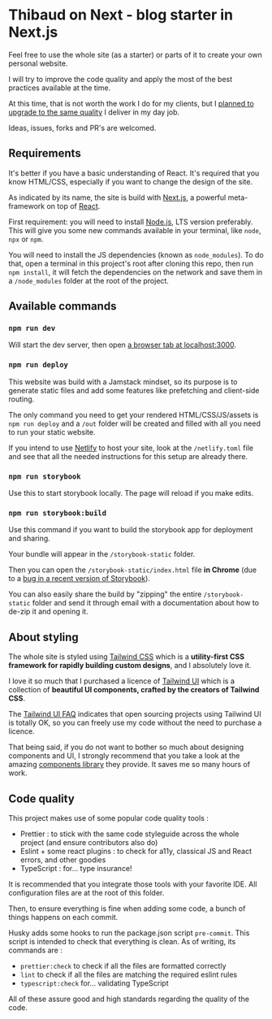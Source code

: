 # Thibaud on Next - blog starter in Next.js

Feel free to use the whole site (as a starter) or parts of it to create your own personal website.

I will try to improve the code quality and apply the most of the best practices available at the time.

At this time, that is not worth the work I do for my clients, but I [planned to upgrade to the same quality](https://github.com/tidusia/thibaud-on-next/projects/2) I deliver in my day job.

Ideas, issues, forks and PR's are welcomed.

## Requirements

It's better if you have a basic understanding of React. It's required that you know HTML/CSS, especially if you want to change the design of the site.

As indicated by its name, the site is build with [Next.js](https://nextjs.org/), a powerful meta-framework on top of [React](https://fr.reactjs.org/).

First requirement: you will need to install [Node.js](https://nodejs.org/en/), LTS version preferably.
This will give you some new commands available in your terminal, like `node`, `npx` or `npm`.

You will need to install the JS dependencies (known as `node_modules`).
To do that, open a terminal in this project's root after cloning this repo, then run `npm install`, it will fetch the dependencies on the network
and save them in a `/node_modules` folder at the root of the project.

## Available commands

### `npm run dev`

Will start the dev server, then open [a browser tab at localhost:3000](http://localhost:3000/).

### `npm run deploy`

This website was build with a Jamstack mindset, so its purpose is to generate static files
and add some features like prefetching and client-side routing.

The only command you need to get your rendered HTML/CSS/JS/assets is `npm run deploy`
and a `/out` folder will be created and filled with all you need to run your static website.

If you intend to use [Netlify](https://www.netlify.com/) to host your site,
look at the `/netlify.toml` file and see that all the needed instructions for this setup are already there.

### `npm run storybook`

Use this to start storybook locally. The page will reload if you make edits.

### `npm run storybook:build`

Use this command if you want to build the storybook app for deployment and sharing.

Your bundle will appear in the `/storybook-static` folder.

Then you can open the `/storybook-static/index.html` file **in Chrome** (due to a [bug in a recent version of Storybook](https://github.com/storybookjs/storybook/issues/12092)).

You can also easily share the build by "zipping" the entire `/storybook-static` folder and send it through email with a documentation about how to de-zip it and opening it.

## About styling

The whole site is styled using [Tailwind CSS](https://tailwindcss.com/docs/utility-first)
which is a **utility-first CSS framework for rapidly building custom designs**, and I
absolutely love it.

I love it so much that I purchased a licence of [Tailwind UI](https://tailwindui.com) which
is a collection of **beautiful UI components, crafted by the creators of Tailwind CSS**.

The [Tailwind UI FAQ](https://tailwindui.com/pricing) indicates that open sourcing projects
using Tailwind UI is totally OK, so you can freely use my code without the need to purchase a licence.

That being said, if you do not want to bother so much about designing components and UI,
I strongly recommend that you take a look at the amazing [components library](https://tailwindui.com/components)
they provide. It saves me so many hours of work.

## Code quality

This project makes use of some popular code quality tools :

- Prettier : to stick with the same code styleguide across the whole project (and ensure contributors also do)
- Eslint + some react plugins : to check for a11y, classical JS and React errors, and other goodies
- TypeScript : for... type insurance!

It is recommended that you integrate those tools with your favorite IDE. All configuration files are at the root of this folder.

Then, to ensure everything is fine when adding some code, a bunch of things happens on each commit.

Husky adds some hooks to run the package.json script `pre-commit`. This script is intended to check that everything is clean. As of writing, its commands are :

- `prettier:check` to check if all the files are formatted correctly
- `lint` to check if all the files are matching the required eslint rules
- `typescript:check` for... validating TypeScript

All of these assure good and high standards regarding the quality of the code.
